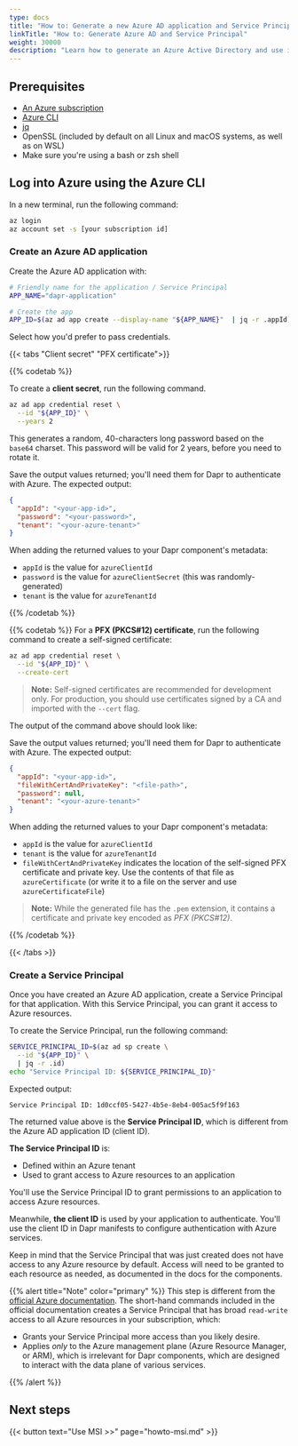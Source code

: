 ```yaml
---
type: docs
title: "How to: Generate a new Azure AD application and Service Principal"
linkTitle: "How to: Generate Azure AD and Service Principal"
weight: 30000
description: "Learn how to generate an Azure Active Directory and use it as a Service Principal"
---
```


## Prerequisites

- [An Azure subscription](https://azure.microsoft.com/free/)
- [Azure CLI](https://docs.microsoft.com/cli/azure/install-azure-cli)
- [jq](https://stedolan.github.io/jq/download/)
- OpenSSL (included by default on all Linux and macOS systems, as well as on WSL)
- Make sure you're using a bash or zsh shell

## Log into Azure using the Azure CLI

In a new terminal, run the following command:

```sh
az login
az account set -s [your subscription id]
```

### Create an Azure AD application

Create the Azure AD application with:

```sh
# Friendly name for the application / Service Principal
APP_NAME="dapr-application"

# Create the app
APP_ID=$(az ad app create --display-name "${APP_NAME}"  | jq -r .appId)
```

Select how you'd prefer to pass credentials.

{{< tabs "Client secret" "PFX certificate">}}

{{% codetab %}}

To create a **client secret**, run the following command. 

```sh
az ad app credential reset \
  --id "${APP_ID}" \
  --years 2
```

This generates a random, 40-characters long password based on the `base64` charset. This password will be valid for 2 years, before you need to rotate it.

Save the output values returned; you'll need them for Dapr to authenticate with Azure. The expected output:

```json
{
  "appId": "<your-app-id>",
  "password": "<your-password>",
  "tenant": "<your-azure-tenant>"
}
```

When adding the returned values to your Dapr component's metadata:
- `appId` is the value for `azureClientId`
- `password` is the value for `azureClientSecret` (this was randomly-generated)
- `tenant` is the value for `azureTenantId`

{{% /codetab %}}

{{% codetab %}}
For a **PFX (PKCS#12) certificate**, run the following command to create a self-signed certificate:

```sh
az ad app credential reset \
  --id "${APP_ID}" \
  --create-cert
```

> **Note:** Self-signed certificates are recommended for development only. For production, you should use certificates signed by a CA and imported with the `--cert` flag.

The output of the command above should look like:

Save the output values returned; you'll need them for Dapr to authenticate with Azure. The expected output:

```json
{
  "appId": "<your-app-id>",
  "fileWithCertAndPrivateKey": "<file-path>",
  "password": null,
  "tenant": "<your-azure-tenant>"
}
```

When adding the returned values to your Dapr component's metadata:
- `appId` is the value for `azureClientId`
- `tenant` is the value for `azureTenantId`
- `fileWithCertAndPrivateKey` indicates the location of the self-signed PFX certificate and private key. Use the contents of that file as `azureCertificate` (or write it to a file on the server and use `azureCertificateFile`)

> **Note:** While the generated file has the `.pem` extension, it contains a certificate and private key encoded as _PFX (PKCS#12)_.

{{% /codetab %}}

{{< /tabs >}}

### Create a Service Principal

Once you have created an Azure AD application, create a Service Principal for that application. With this Service Principal, you can grant it access to Azure resources. 

To create the Service Principal, run the following command:

```sh
SERVICE_PRINCIPAL_ID=$(az ad sp create \
  --id "${APP_ID}" \
  | jq -r .id)
echo "Service Principal ID: ${SERVICE_PRINCIPAL_ID}"
```

Expected output:

```text
Service Principal ID: 1d0ccf05-5427-4b5e-8eb4-005ac5f9f163
```

The returned value above is the **Service Principal ID**, which is different from the Azure AD application ID (client ID). 

**The Service Principal ID** is:
- Defined within an Azure tenant
- Used to grant access to Azure resources to an application

You'll use the Service Principal ID to grant permissions to an application to access Azure resources. 

Meanwhile, **the client ID** is used by your application to authenticate. You'll use the client ID in Dapr manifests to configure authentication with Azure services.

Keep in mind that the Service Principal that was just created does not have access to any Azure resource by default. Access will need to be granted to each resource as needed, as documented in the docs for the components.

{{% alert title="Note" color="primary" %}}
This step is different from the [official Azure documentation](https://docs.microsoft.com/cli/azure/create-an-azure-service-principal-azure-cli). The short-hand commands included in the official documentation creates a Service Principal that has broad `read-write` access to all Azure resources in your subscription, which:

- Grants your Service Principal more access than you likely desire. 
- Applies _only_ to the Azure management plane (Azure Resource Manager, or ARM), which is irrelevant for Dapr components, which are designed to interact with the data plane of various services.

{{% /alert %}}

## Next steps

{{< button text="Use MSI >>" page="howto-msi.md" >}}

